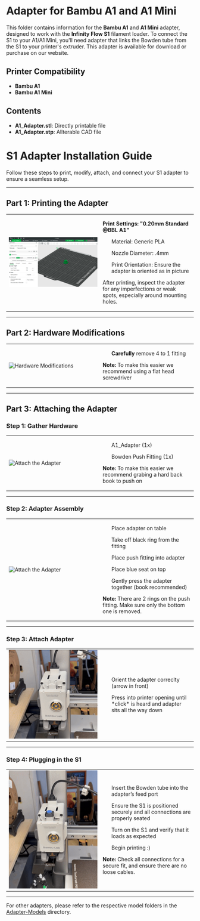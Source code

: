 # Adapter for Bambu A1 and A1 Mini

This folder contains information for the **Bambu A1** and **A1 Mini** adapter, designed to work with the **Infinity Flow S1** filament loader. To connect the S1 to your A1/A1 Mini, you'll need adapter that links the Bowden tube from the S1 to your printer's extruder. This adapter is available for download or purchase on our website.

## Printer Compatibility
- **Bambu A1**
- **Bambu A1 Mini**

## Contents
- **A1_Adapter.stl**: Directly printable file
- **A1_Adapter.stp**: Allterable CAD file

# S1 Adapter Installation Guide

Follow these steps to print, modify, attach, and connect your S1 adapter to ensure a seamless setup.

---

## Part 1: Printing the Adapter

<table>
  <tr>
    <td width="50%">
      <img src="./images/adapter slicer.png" alt="Print the Adapter" width="100%">
    </td>
    <td width="50%">
      <p><strong>Print Settings: "0.20mm Standard @BBL A1"</strong></p>
      <ul>
        <p>Material: Generic PLA </p>
        <p>Nozzle Diameter: .4mm </p>
        <p>Print Orientation: Ensure the adapter is oriented as in picture</p>
      </ul>
      <p>After printing, inspect the adapter for any imperfections or weak spots, especially around mounting holes.</p>
    </td>
  </tr>
</table>

---

## Part 2: Hardware Modifications

<table>
  <tr>
    <td width="50%">
      <img src="./images/P2.gif" alt="Hardware Modifications" width="100%">
    </td>
    <td width="50%">
      <ol>
        <p><strong>Carefully</strong> remove 4 to 1 fitting</p>
      </ol>
      <p><strong>Note:</strong> To make this easier we recommend using a flat head screwdriver</p>
    </td>
  </tr>
</table>

---

## Part 3: Attaching the Adapter

### Step 1: Gather Hardware
<table>
  <tr>
    <td width="50%">
      <img src="./images/P3S1.png" alt="Attach the Adapter" width="100%">
    </td>
    <td width="50%">
      <ol>
        <p>A1_Adapter (1x)</p>
        <p>Bowden Push Fitting (1x)</p>
      </ol>
      <p><strong>Note:</strong> To make this easier we recommend grabing a hard back book to push on</p>
    </td>
  </tr>
</table>

---

### Step 2: Adapter Assembly 
<table>
  <tr>
    <td width="50%">
      <img src="add-image-location-here" alt="Attach the Adapter" width="100%">
    </td>
    <td width="50%">
      <ol>
        <p>Place adapter on table</p>
        <p>Take off black ring from the fitting</p>
        <p>Place push fitting into adapter</p>
        <p>Place blue seat on top</p>
        <p>Gently press the adapter together (book recommended)</p>
      </ol>
      <p><strong>Note:</strong> There are 2 rings on the push fitting. Make sure only the bottom one is removed.</p>
    </td>
  </tr>
</table>

---

### Step 3: Attach Adapter
<table>
  <tr>
    <td width="50%">
      <img src="./images/P3S3.gif" alt="Attach the Adapter" width="100%">
    </td>
    <td width="50%">
      <ol>
        <p> Orient the adapter correclty (arrow in front)</p>
        <p> Press into printer opening until *click* is heard and adapter sits all the way down</p>
      </ol>
    </td>
  </tr>
</table>

---

### Step 4: Plugging in the S1
<table>
  <tr>
    <td width="50%">
      <img src="./images/P3S4.gif" alt="Plug in the S1" width="100%">
    </td>
    <td width="50%">
      <ol>
        <p>Insert the Bowden tube into the adapter’s feed port</p>
        <p>Ensure the S1 is positioned securely and all connections are properly seated</p>
        <p>Turn on the S1 and verify that it loads as expected</p>
        <p>Begin printing :)</p>
      </ol>
      <p><strong>Note:</strong> Check all connections for a secure fit, and ensure there are no loose cables.</p>
    </td>
  </tr>
</table>

---

For other adapters, please refer to the respective model folders in the [Adapter-Models](../../) directory.